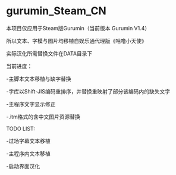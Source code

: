 # gurumin_Steam_CN



本项目仅应用于Steam版Gurumin（当前版本 Gurumin V1.4）

所以文本、字模与图片均移植自娱乐通代理版《咕噜小天使》

实际汉化所需替换文件在DATA目录下



当前进度：

-主脚本文本移植与缺字替换

-字库以Shift-JIS编码重排序，并替换重映射了部分该编码内的缺失文字

-主程序文字显示修正

-.itm格式的含中文图片资源替换



TODO LIST:

-过场字幕文本移植

-主程序内文本移植

-启动界面汉化
